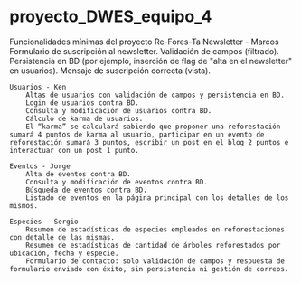 # proyecto_DWES_equipo_4

Funcionalidades mínimas del proyecto Re-Fores-Ta
    Newsletter - Marcos
        Formulario de suscripción al newsletter.
        Validación de campos (filtrado).
        Persistencia en BD (por ejemplo, inserción de flag de "alta en el newsletter" en usuarios).
        Mensaje de suscripción correcta (vista).

    Usuarios - Ken
        Altas de usuarios con validación de campos y persistencia en BD.
        Login de usuarios contra BD.
        Consulta y modificación de usuarios contra BD.
        Cálculo de karma de usuarios.
        El “karma” se calculará sabiendo que proponer una reforestación sumará 4 puntos de karma al usuario, participar en un evento de reforestación sumará 3 puntos, escribir un post en el blog 2 puntos e interactuar con un post 1 punto.

    Eventos - Jorge
        Alta de eventos contra BD.
        Consulta y modificación de eventos contra BD.
        Búsqueda de eventos contra BD.
        Listado de eventos en la página principal con los detalles de los mismos.

    Especies - Sergio
        Resumen de estadísticas de especies empleados en reforestaciones con detalle de las mismas.
        Resumen de estadísticas de cantidad de árboles reforestados por ubicación, fecha y especie.
        Formulario de contacto: solo validación de campos y respuesta de formulario enviado con éxito, sin persistencia ni gestión de correos.